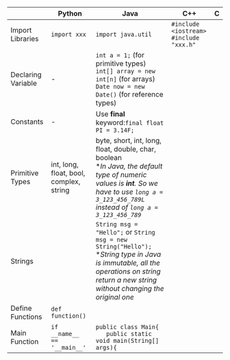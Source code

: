 |   | Python | Java |C++|C|
|---| ------ | ---- |---|-|
|Import Libraries| `import xxx` | `import java.util` |`#include <iostream>` <br> `#include "xxx.h"`| |
|Declaring Variable| - |`int a = 1;` (for primitive types) <br> `int[] array = new int[n]` (for arrays) <br> `Date now = new Date()` (for reference types)| | |
|Constants| - |Use **final** keyword:`final float PI = 3.14F;`|||
|Primitive Types|int, long, float, bool, complex, string|byte, short, int, long, float, double, char, boolean <br> *_In Java, the default type of numeric values is **int**. So we have to use `long a = 3_123_456_789L` instead of `long a = 3_123_456_789`_|||
|Strings||`String msg = "Hello";` or `String msg = new String("Hello");` <br> *_String type in Java is immutable, all the operations on string return a new string without changing the original one_|||
|Define Functions|`def function()`||||
|Main Function|`if __name__ == '__main__'`|`public class Main{` <br> `   public static void main(String[] args){`|||
